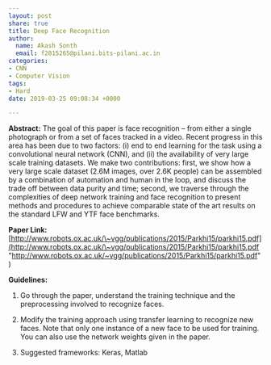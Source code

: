```yaml
---
layout: post
share: true
title: Deep Face Recognition
author:
  name: Akash Sonth
  email: f2015265@pilani.bits-pilani.ac.in
categories:
- CNN
- Computer Vision
tags:
- Hard
date: 2019-03-25 09:08:34 +0000

---
```

**Abstract:** The goal of this paper is face recognition – from either a single photograph or from a set of faces tracked in a video. Recent progress in this area has been due to two factors: (i) end to end learning for the task using a convolutional neural network (CNN), and (ii) the availability of very large scale training datasets. We make two contributions: first, we show how a very large scale dataset (2.6M images, over 2.6K people) can be assembled by a combination of automation and human in the loop, and discuss the trade off between data purity and time; second, we traverse through the complexities of deep network training and face recognition to present methods and procedures to achieve comparable state of the art results on the standard LFW and YTF face benchmarks.

**Paper Link:** [http://www.robots.ox.ac.uk/\~vgg/publications/2015/Parkhi15/parkhi15.pdf](http://www.robots.ox.ac.uk/\~vgg/publications/2015/Parkhi15/parkhi15.pdf "http://www.robots.ox.ac.uk/~vgg/publications/2015/Parkhi15/parkhi15.pdf")

**Guidelines:** 

1) Go through the paper, understand the training technique and the preprocessing involved to recognize faces.

2) Modify the training approach using transfer learning to recognize new faces. Note that only one instance of a new face to be used for training. You can also use the network weights given in the paper.

3) Suggested frameworks: Keras, Matlab